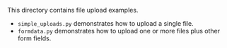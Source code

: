 This directory contains file upload examples.

- `simple_uploads.py` demonstrates how to upload a single file.
- `formdata.py` demonstrates how to upload one or more files plus other form fields.
